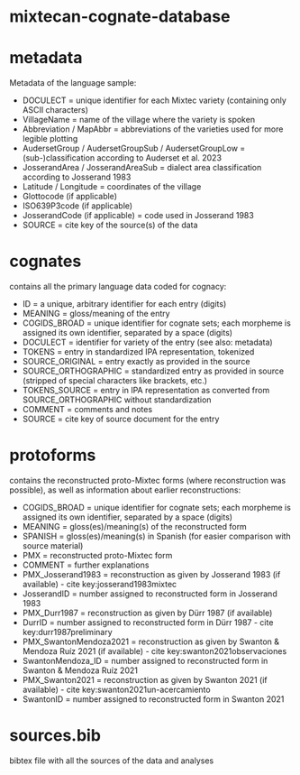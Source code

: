 # mixtecan-cognate-database

# metadata
Metadata of the language sample:
* DOCULECT = unique identifier for each Mixtec variety (containing only ASCII characters)
* VillageName	= name of the village where the variety is spoken
* Abbreviation / MapAbbr = abbreviations of the varieties used for more legible plotting
* AudersetGroup	/ AudersetGroupSub / AudersetGroupLow = (sub-)classification according to Auderset et al. 2023
* JosserandArea	/ JosserandAreaSub = dialect area classification according to Josserand 1983
* Latitude / Longitude = coordinates of the village
* Glottocode (if applicable)
* ISO639P3code (if applicable)
* JosserandCode (if applicable) = code used in Josserand 1983
* SOURCE = cite key of the source(s) of the data


# cognates
contains all the primary language data coded for cognacy:
* ID = a unique, arbitrary identifier for each entry (digits)
* MEANING	= gloss/meaning of the entry
* COGIDS_BROAD = unique identifier for cognate sets; each morpheme is assigned its own identifier, separated by a space (digits)
* DOCULECT = identifier for variety of the entry (see also: metadata)
* TOKENS = entry in standardized IPA representation, tokenized
* SOURCE_ORIGINAL = entry exactly as provided in the source
* SOURCE_ORTHOGRAPHIC = standardized entry as provided in source (stripped of special characters like brackets, etc.)
* TOKENS_SOURCE = entry in IPA representation as converted from SOURCE_ORTHOGRAPHIC without standardization
* COMMENT = comments and notes
* SOURCE = cite key of source document for the entry


# protoforms
contains the reconstructed proto-Mixtec forms (where reconstruction was possible), as well as information about earlier reconstructions:
* COGIDS_BROAD = unique identifier for cognate sets; each morpheme is assigned its own identifier, separated by a space (digits)
* MEANING	= gloss(es)/meaning(s) of the reconstructed form
* SPANISH = gloss(es)/meaning(s) in Spanish (for easier comparison with source material)
* PMX = reconstructed proto-Mixtec form
* COMMENT = further explanations
* PMX_Josserand1983 = reconstruction as given by Josserand 1983 (if available) - cite key:josserand1983mixtec
* JosserandID = number assigned to reconstructed form in Josserand 1983
* PMX_Durr1987 = reconstruction as given by Dürr 1987 (if available)
* DurrID = number assigned to reconstructed form in Dürr 1987 - cite key:durr1987preliminary
* PMX_SwantonMendoza2021 = reconstruction as given by Swanton & Mendoza Ruíz 2021 (if available) - cite key:swanton2021observaciones
* SwantonMendoza_ID = number assigned to reconstructed form in Swanton & Mendoza Ruíz 2021
* PMX_Swanton2021 = reconstruction as given by Swanton 2021 (if available) - cite key:swanton2021un-acercamiento
* SwantonID = number assigned to reconstructed form in Swanton 2021


# sources.bib
bibtex file with all the sources of the data and analyses